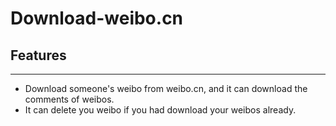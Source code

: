 # Download-weibo.cn


## Features
----------
* Download someone's weibo from weibo.cn, and it can download the comments of weibos.
* It can delete you weibo if you had download your weibos already.